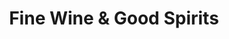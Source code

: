 ---
title: "Fine Wine & Good Spirits"
url: /lemoyne/fine-wine-und-good-spirits/
shop: Spirituosen
---
